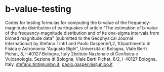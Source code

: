 # b-value-testing
Codes for testing formulas for computing the b-value of the frequency-magnitude distribution of earthquakes of article "The estimation of b-value of the frequency-magnitude distribution and of its one-sigma intervals from binned magnitude data" (submitted to the Geophysical Journal International) by Stefano Tinti1 and Paolo Gasperini1,2, 1Dipartimento di Fisica e Astronomia “Augusto Righi”, Università di Bologna, Viale Berti Pichat, 8, I-40127 Bologna, Italy 2Istituto Nazionale di Geofisica e Vulcanologia, Sezione di Bologna, Viale Berti Pichat, 6/2, I-40127 Bologna, Italy, stefano.tinti@unibo.it, paolo.gasperini@unibo.it 

